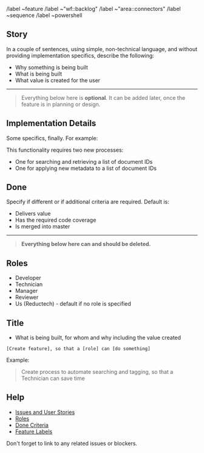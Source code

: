 /label ~feature
/label ~"wf::backlog"
/label ~"area::connectors"
/label ~sequence
/label ~powershell

## Story

In a couple of sentences, using simple, non-technical language,
and without providing implementation specifics, describe the following:

- Why something is being built
- What is being built
- What value is created for the user

---

> Everything below here is **optional**.
> It can be added later, once the feature is in planning or design.

## Implementation Details

Some specifics, finally. For example:

This functionality requires two new processes:

- One for searching and retrieving a list of document IDs
- One for applying new metadata to a list of document IDs

## Done

Specify if different or if additional criteria are required.
Default is:

- Delivers value
- Has the required code coverage
- Is merged into master

---

> **Everything below here can and should be deleted.**

## Roles

- Developer
- Technician
- Manager
- Reviewer
- Us (Reductech) - default if no role is specified

## Title

- What is being built, for whom and why including the value created

```
[Create feature], so that a [role] can [do something]
```

Example:

> Create process to automate searching and tagging, so that a Technician can save time

## Help

- [Issues and User Stories](https://gitlab.com/reductech/kb/-/wikis/Development/Issues-and-User-Stories)
- [Roles](https://gitlab.com/reductech/kb/-/wikis/Development/Issues-and-User-Stories#roles)
- [Done Criteria](https://gitlab.com/reductech/kb/-/wikis/Development/Issues-and-User-Stories#done-criteria)
- [Feature Labels](https://gitlab.com/reductech/kb/-/wikis/Development/Labels#features-a9cab9)

Don't forget to link to any related issues or blockers.
